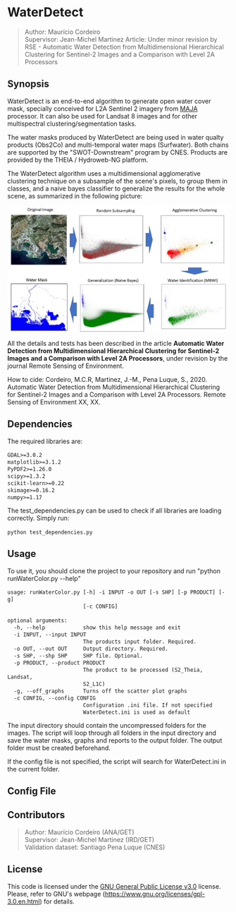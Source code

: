 # WaterDetect

> Author: Maurício Cordeiro<br>
> Supervisor: Jean-Michel Martinez
> Article: Under minor revision by RSE - Automatic Water Detection from Multidimensional Hierarchical Clustering for Sentinel-2 Images and a Comparison with Level 2A Processors

## Synopsis

WaterDetect is an end-to-end algorithm to generate open water cover mask, specially conceived for L2A Sentinel 2 imagery from [MAJA](https://logiciels.cnes.fr/en/content/maja) processor. It can also be used for Landsat 8 images and for other multispectral clustering/segmentation tasks.<br>

The water masks produced by WaterDetect are being used in water qualty products (Obs2Co) and multi-temporal water maps (Surfwater). Both chains are supported by the "SWOT-Downstream" program by CNES. Products are provided by the THEIA / Hydroweb-NG platform. 

The WaterDetect algorithm uses a multidimensional agglomerative clustering technique on a subsample of the scene's pixels, to group them in classes, and a naive bayes classifier to generalize the results for the whole scene, as summarized in the following picture:

![Screenshot](GraphicalAbstract.JPG)

All the details and tests has been described in the article <b>Automatic Water Detection from Multidimensional Hierarchical Clustering for Sentinel-2 Images and a Comparison with Level 2A Processors</b>, under revision by the journal Remote Sensing of Environment.

How to cide:
Cordeiro, M.C.R, Martinez, J.-M., Pena Luque, S., 2020. Automatic Water Detection from Multidimensional Hierarchical Clustering for Sentinel-2 Images and a Comparison with Level 2A Processors. Remote Sensing of Environment XX, XX. 



## Dependencies
The required libraries are:
```
GDAL>=3.0.2
matplotlib>=3.1.2
PyPDF2>=1.26.0
scipy>=1.3.2
scikit-learn>=0.22
skimage>=0.16.2
numpy>=1.17
```
The test_dependencies.py can be used to check if all libraries are loading correctly. Simply run:

```python test_dependencies.py```

## Usage
To use it, you should clone the project to your repository and run "python runWaterColor.py --help"
```
usage: runWaterColor.py [-h] -i INPUT -o OUT [-s SHP] [-p PRODUCT] [-g]
                        [-c CONFIG]

optional arguments:
  -h, --help            show this help message and exit
  -i INPUT, --input INPUT
                        The products input folder. Required.
  -o OUT, --out OUT     Output directory. Required.
  -s SHP, --shp SHP     SHP file. Optional.
  -p PRODUCT, --product PRODUCT
                        The product to be processed (S2_Theia, Landsat,
                        S2_L1C)
  -g, --off_graphs      Turns off the scatter plot graphs
  -c CONFIG, --config CONFIG
                        Configuration .ini file. If not specified
                        WaterDetect.ini is used as default
```

The input directory should contain the uncompressed folders for the images. The script will loop through all folders in the input directory and save the water masks, graphs and reports to the output folder. The output folder must be created beforehand.

If the config file is not specified, the script will search for WaterDetect.ini in the current folder.

## Config File

## Contributors
> Author: Maurício Cordeiro (ANA/GET)<br>
> Supervisor: Jean-Michel Martinez (IRD/GET)<br>
> Validation dataset: Santiago Pena Luque (CNES) 

## License
This code is licensed under the [GNU General Public License v3.0](https://github.com/cordmaur/WaterDetect/blob/master/LICENSE) license. Please, refer to GNU's webpage  (https://www.gnu.org/licenses/gpl-3.0.en.html) for details.

